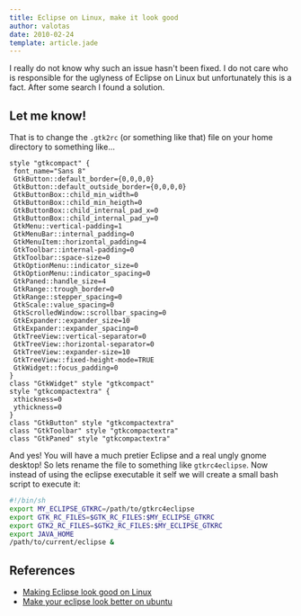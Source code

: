 ```yaml
---
title: Eclipse on Linux, make it look good
author: valotas
date: 2010-02-24
template: article.jade
---
```


I really do not know why such an issue hasn't been fixed. I do not care who is responsible for the uglyness of Eclipse on Linux but unfortunately this is a fact. After some search I found a solution. 

## Let me know!

That is to change the `.gtk2rc` (or something like that) file on your home directory to something like...

```
style "gtkcompact" {
 font_name="Sans 8"
 GtkButton::default_border={0,0,0,0}
 GtkButton::default_outside_border={0,0,0,0}
 GtkButtonBox::child_min_width=0
 GtkButtonBox::child_min_heigth=0
 GtkButtonBox::child_internal_pad_x=0
 GtkButtonBox::child_internal_pad_y=0
 GtkMenu::vertical-padding=1
 GtkMenuBar::internal_padding=0
 GtkMenuItem::horizontal_padding=4
 GtkToolbar::internal-padding=0
 GtkToolbar::space-size=0
 GtkOptionMenu::indicator_size=0
 GtkOptionMenu::indicator_spacing=0
 GtkPaned::handle_size=4
 GtkRange::trough_border=0
 GtkRange::stepper_spacing=0
 GtkScale::value_spacing=0
 GtkScrolledWindow::scrollbar_spacing=0
 GtkExpander::expander_size=10
 GtkExpander::expander_spacing=0
 GtkTreeView::vertical-separator=0
 GtkTreeView::horizontal-separator=0
 GtkTreeView::expander-size=10
 GtkTreeView::fixed-height-mode=TRUE
 GtkWidget::focus_padding=0
}
class "GtkWidget" style "gtkcompact"
style "gtkcompactextra" {
 xthickness=0
 ythickness=0
}
class "GtkButton" style "gtkcompactextra"
class "GtkToolbar" style "gtkcompactextra"
class "GtkPaned" style "gtkcompactextra"
```

And yes! You will have a much pretier Eclipse and a real ungly gnome desktop! So lets rename the file to something like `gtkrc4eclipse`. Now instead of using the eclipse executable it self we will create a small bash script to execute it:

```bash
#!/bin/sh
export MY_ECLIPSE_GTKRC=/path/to/gtkrc4eclipse
export GTK_RC_FILES=$GTK_RC_FILES:$MY_ECLIPSE_GTKRC
export GTK2_RC_FILES=$GTK2_RC_FILES:$MY_ECLIPSE_GTKRC
export JAVA_HOME
/path/to/current/eclipse &
```

## References

* [Making Eclipse look good on Linux](http://blog.xam.dk/?p=70)
* [Make your eclipse look better on ubuntu](http://lj4newbies.blogspot.com/2008/02/make-your-eclipse-look-better-on-ubuntu.html)

